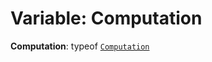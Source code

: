 # Variable: Computation

**Computation**: typeof [`Computation`](/auto-docs/reactive/classes/Tracker.Computation.md)
